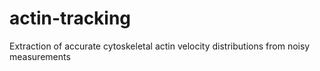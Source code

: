 # actin-tracking
Extraction of accurate cytoskeletal actin velocity distributions from noisy measurements
